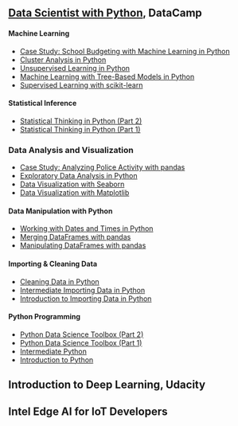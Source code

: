 
## [Data Scientist with Python](https://github.com/juberrahman/Publications-Certifications-and-Test-Scores/blob/master/Certifications/pdfs/certificate_DataScientistwithPython.pdf "Project Presentation PDF"), DataCamp
#### Machine Learning
* [Case Study: School Budgeting with Machine Learning in Python](https://github.com/juberrahman/Publications-Certifications-and-Test-Scores/blob/master/Certifications/pdfs/certificate_CaseStudy-SchoolBudgeting.pdf)
* [Cluster Analysis in Python
](https://github.com/juberrahman/Publications-Certifications-and-Test-Scores/blob/master/Certifications/pdfs/certificate_ClusterAnalysisinPython.pdf)
* [Unsupervised Learning in Python](https://github.com/juberrahman/Publications-Certifications-and-Test-Scores/blob/master/Certifications/pdfs/certificate_UnsupervisedLearning.pdf)
* [Machine Learning with Tree-Based Models in Python
](https://github.com/juberrahman/Publications-Certifications-and-Test-Scores/blob/master/Certifications/pdfs/certificate_MachineLearningwithTreeBasedModels.pdf)
* [Supervised Learning with scikit-learn](https://github.com/juberrahman/Publications-Certifications-and-Test-Scores/blob/master/Certifications/pdfs/certificate_SupervisedLearningwithScikitlearn.pdf)
#### Statistical Inference
* [Statistical Thinking in Python (Part 2)](https://github.com/juberrahman/Publications-Certifications-and-Test-Scores/blob/master/Certifications/pdfs/certificate_StatisticalThinkinginPython.pdf)
* [Statistical Thinking in Python (Part 1)](https://github.com/juberrahman/Publications-Certifications-and-Test-Scores/blob/master/Certifications/pdfs/certificate_StatisticalThinkingPart1.pdf)
### Data Analysis and Visualization 
* [Case Study: Analyzing Police Activity with pandas](https://github.com/juberrahman/Publications-Certifications-and-Test-Scores/blob/master/Certifications/pdfs/certificate_AnalyzingPoliceActivitywithPandas.pdf)
* [Exploratory Data Analysis in Python](https://github.com/juberrahman/Publications-Certifications-and-Test-Scores/blob/master/Certifications/pdfs/certificate_ExploratoryDataAnalysis.pdf)
* [Data Visualization with Seaborn](https://github.com/juberrahman/Publications-Certifications-and-Test-Scores/blob/master/Certifications/pdfs/certificate_IntermediateDataVisualizationwithSeaborn.pdf)
* [Data Visualization with Matplotlib](https://github.com/juberrahman/Publications-Certifications-and-Test-Scores/blob/master/Certifications/pdfs/certificate_DataVisualizationWithMatplotlib.pdf)

#### Data Manipulation with Python
* [Working with Dates and Times in Python](https://github.com/juberrahman/Publications-Certifications-and-Test-Scores/blob/master/Certifications/pdfs/certificate_WorkingWithdateandTimes.pdf)
* [Merging DataFrames with pandas](https://github.com/juberrahman/Publications-Certifications-and-Test-Scores/blob/master/Certifications/pdfs/certificate_MergingDataFrameswithpandas.pdf)
* [Manipulating DataFrames with pandas](https://github.com/juberrahman/Publications-Certifications-and-Test-Scores/blob/master/Certifications/pdfs/certificate_ManipulatingDataFrameswithPandas.pdf)
#### Importing & Cleaning Data
* [Cleaning Data in Python](https://github.com/juberrahman/Publications-Certifications-and-Test-Scores/blob/master/Certifications/pdfs/certificate_CleaningDatainPython.pdf)
* [Intermediate Importing Data in Python](https://github.com/juberrahman/Publications-Certifications-and-Test-Scores/blob/master/Certifications/pdfs/certificate_IntermediateImportingData.pdf)
* [Introduction to Importing Data in Python](https://github.com/juberrahman/Publications-Certifications-and-Test-Scores/blob/master/Certifications/pdfs/certificate_IntroductionImportingdata.pdf)
#### Python Programming
* [Python Data Science Toolbox (Part 2)](https://github.com/juberrahman/Publications-Certifications-and-Test-Scores/blob/master/Certifications/pdfs/certificate_PythonDataScientistToolbox.pdf)
* [Python Data Science Toolbox (Part 1)](https://github.com/juberrahman/Publications-Certifications-and-Test-Scores/blob/master/Certifications/pdfs/certificate_PythonDataScienceToolBox1.pdf)
* [Intermediate Python](https://github.com/juberrahman/Publications-Certifications-and-Test-Scores/blob/master/Certifications/pdfs/certificate_IntermediatePython.pdf)
* [Introduction to Python](https://github.com/juberrahman/Publications-Certifications-and-Test-Scores/blob/master/Certifications/pdfs/certificate_IntroductionToPython.pdf)

## Introduction to Deep Learning, Udacity

## Intel Edge AI for IoT Developers

